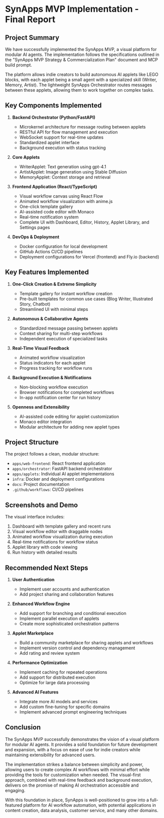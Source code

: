 # SynApps MVP Implementation - Final Report

## Project Summary

We have successfully implemented the SynApps MVP, a visual platform for modular AI agents. The implementation follows the specifications outlined in the "SynApps MVP Strategy & Commercialization Plan" document and MCP build prompt.

The platform allows indie creators to build autonomous AI applets like LEGO blocks, with each applet being a small agent with a specialized skill (Writer, Memory, Artist). The lightweight SynApps Orchestrator routes messages between these applets, allowing them to work together on complex tasks.

## Key Components Implemented

1. **Backend Orchestrator (Python/FastAPI)**
   - Microkernel architecture for message routing between applets
   - RESTful API for flow management and execution
   - WebSocket support for real-time updates
   - Standardized applet interface
   - Background execution with status tracking

2. **Core Applets**
   - WriterApplet: Text generation using gpt-4.1
   - ArtistApplet: Image generation using Stable Diffusion
   - MemoryApplet: Context storage and retrieval

3. **Frontend Application (React/TypeScript)**
   - Visual workflow canvas using React Flow
   - Animated workflow visualization with anime.js
   - One-click template gallery
   - AI-assisted code editor with Monaco
   - Real-time notification system
   - Complete UI with Dashboard, Editor, History, Applet Library, and Settings pages

4. **DevOps & Deployment**
   - Docker configuration for local development
   - GitHub Actions CI/CD pipelines
   - Deployment configurations for Vercel (frontend) and Fly.io (backend)

## Key Features Implemented

1. **One-Click Creation & Extreme Simplicity**
   - Template gallery for instant workflow creation
   - Pre-built templates for common use cases (Blog Writer, Illustrated Story, Chatbot)
   - Streamlined UI with minimal steps

2. **Autonomous & Collaborative Agents**
   - Standardized message passing between applets
   - Context sharing for multi-step workflows
   - Independent execution of specialized tasks

3. **Real-Time Visual Feedback**
   - Animated workflow visualization
   - Status indicators for each applet
   - Progress tracking for workflow runs

4. **Background Execution & Notifications**
   - Non-blocking workflow execution
   - Browser notifications for completed workflows
   - In-app notification center for run history

5. **Openness and Extensibility**
   - AI-assisted code editing for applet customization
   - Monaco editor integration
   - Modular architecture for adding new applet types

## Project Structure

The project follows a clean, modular structure:

- `apps/web-frontend`: React frontend application
- `apps/orchestrator`: FastAPI backend orchestrator
- `apps/applets`: Individual AI applet implementations
- `infra`: Docker and deployment configurations
- `docs`: Project documentation
- `.github/workflows`: CI/CD pipelines

## Screenshots and Demo

The visual interface includes:

1. Dashboard with template gallery and recent runs
2. Visual workflow editor with draggable nodes
3. Animated workflow visualization during execution
4. Real-time notifications for workflow status
5. Applet library with code viewing
6. Run history with detailed results

## Recommended Next Steps

1. **User Authentication**
   - Implement user accounts and authentication
   - Add project sharing and collaboration features

2. **Enhanced Workflow Engine**
   - Add support for branching and conditional execution
   - Implement parallel execution of applets
   - Create more sophisticated orchestration patterns

3. **Applet Marketplace**
   - Build a community marketplace for sharing applets and workflows
   - Implement version control and dependency management
   - Add rating and review system

4. **Performance Optimization**
   - Implement caching for repeated operations
   - Add support for distributed execution
   - Optimize for large data processing

5. **Advanced AI Features**
   - Integrate more AI models and services
   - Add custom fine-tuning for specific domains
   - Implement advanced prompt engineering techniques

## Conclusion

The SynApps MVP successfully demonstrates the vision of a visual platform for modular AI agents. It provides a solid foundation for future development and expansion, with a focus on ease of use for indie creators while maintaining extensibility for advanced users.

The implementation strikes a balance between simplicity and power, allowing users to create complex AI workflows with minimal effort while providing the tools for customization when needed. The visual-first approach, combined with real-time feedback and background execution, delivers on the promise of making AI orchestration accessible and engaging.

With this foundation in place, SynApps is well-positioned to grow into a full-featured platform for AI workflow automation, with potential applications in content creation, data analysis, customer service, and many other domains.
